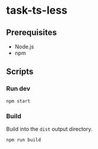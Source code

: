 # task-ts-less

## Prerequisites

- Node.js
- npm

## Scripts

### Run dev

``` npm start ```

### Build

Build into the ```dist``` output directory.

``` npm run build ```